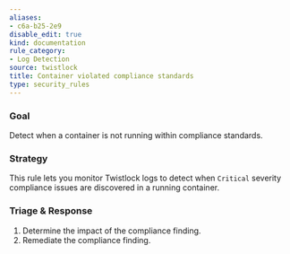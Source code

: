 ```yaml
---
aliases:
- c6a-b25-2e9
disable_edit: true
kind: documentation
rule_category:
- Log Detection
source: twistlock
title: Container violated compliance standards
type: security_rules
---
```


### Goal
Detect when a container is not running within compliance standards.

### Strategy
This rule lets you monitor Twistlock logs to detect when `Critical` severity compliance issues are discovered in a running container. 

### Triage & Response
1. Determine the impact of the compliance finding.
2. Remediate the compliance finding.
